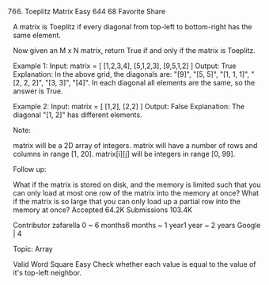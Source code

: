 766. Toeplitz Matrix
Easy 644 68 Favorite Share

A matrix is Toeplitz if every diagonal from top-left to bottom-right has the same element.

Now given an M x N matrix, return True if and only if the matrix is Toeplitz.

Example 1:
Input:
matrix = [
  [1,2,3,4],
  [5,1,2,3],
  [9,5,1,2]
]
Output: True
Explanation:
In the above grid, the diagonals are:
"[9]", "[5, 5]", "[1, 1, 1]", "[2, 2, 2]", "[3, 3]", "[4]".
In each diagonal all elements are the same, so the answer is True.

Example 2:
Input:
matrix = [
  [1,2],
  [2,2]
]
Output: False
Explanation:
The diagonal "[1, 2]" has different elements.

Note:

matrix will be a 2D array of integers.
matrix will have a number of rows and columns in range [1, 20].
matrix[i][j] will be integers in range [0, 99].

Follow up:

What if the matrix is stored on disk, and the memory is limited such that you can only load at most one row of the matrix into the memory at once?
What if the matrix is so large that you can only load up a partial row into the memory at once?
Accepted 64.2K
Submissions 103.4K

Contributor zafarella
0 ~ 6 months6 months ~ 1 year1 year ~ 2 years
Google | 4

Topic: Array

Valid Word Square Easy
Check whether each value is equal to the value of it's top-left neighbor.
